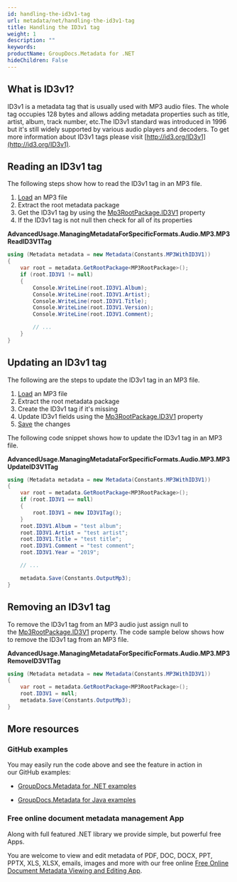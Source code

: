 ```yaml
---
id: handling-the-id3v1-tag
url: metadata/net/handling-the-id3v1-tag
title: Handling the ID3v1 tag
weight: 1
description: ""
keywords: 
productName: GroupDocs.Metadata for .NET
hideChildren: False
---
```

## What is ID3v1?

ID3v1 is a metadata tag that is usually used with MP3 audio files. The whole tag occupies 128 bytes and allows adding metadata properties such as title, artist, album, track number, etc.The ID3v1 standard was introduced in 1996 but it's still widely supported by various audio players and decoders. To get more information about ID3v1 tags please visit [http://id3.org/ID3v1](http://id3.org/ID3v1).

## Reading an ID3v1 tag

The following steps show how to read the ID3v1 tag in an MP3 file.

1.  [Load](Loading%2Bfiles.html) an MP3 file
2.  Extract the root metadata package
3.  Get the ID3v1 tag by using the [Mp3RootPackage.ID3V1](https://apireference.groupdocs.com/net/metadata/groupdocs.metadata.formats.audio/mp3rootpackage/properties/id3v1) property
4.  If the ID3v1 tag is not null then check for all of its properties

**AdvancedUsage.ManagingMetadataForSpecificFormats.Audio.MP3.MP3ReadID3V1Tag**

```csharp
using (Metadata metadata = new Metadata(Constants.MP3WithID3V1))
{
	var root = metadata.GetRootPackage<MP3RootPackage>();
	if (root.ID3V1 != null)
	{
		Console.WriteLine(root.ID3V1.Album);
		Console.WriteLine(root.ID3V1.Artist);
		Console.WriteLine(root.ID3V1.Title);
		Console.WriteLine(root.ID3V1.Version);
		Console.WriteLine(root.ID3V1.Comment);

		// ...
	}
}
```

## Updating an ID3v1 tag

The following are the steps to update the ID3v1 tag in an MP3 file.

1.  [Load](Loading%2Bfiles.html) an MP3 file
2.  Extract the root metadata package
3.  Create the ID3v1 tag if it's missing
4.  Update ID3v1 fields using the [Mp3RootPackage.ID3V1](https://apireference.groupdocs.com/net/metadata/groupdocs.metadata.formats.audio/mp3rootpackage/properties/id3v1) property
5.  [Save](Saving%2Bfiles.html) the changes

The following code snippet shows how to update the ID3v1 tag in an MP3 file.

**AdvancedUsage.ManagingMetadataForSpecificFormats.Audio.MP3.MP3UpdateID3V1Tag**

```csharp
using (Metadata metadata = new Metadata(Constants.MP3WithID3V1))
{
	var root = metadata.GetRootPackage<MP3RootPackage>();
	if (root.ID3V1 == null)
	{
		root.ID3V1 = new ID3V1Tag();
	}
	root.ID3V1.Album = "test album";
	root.ID3V1.Artist = "test artist";
	root.ID3V1.Title = "test title";
	root.ID3V1.Comment = "test comment";
	root.ID3V1.Year = "2019";

	// ...

	metadata.Save(Constants.OutputMp3);
}
```

## Removing an ID3v1 tag

To remove the ID3v1 tag from an MP3 audio just assign null to the [Mp3RootPackage.ID3V1](https://apireference.groupdocs.com/net/metadata/groupdocs.metadata.formats.audio/mp3rootpackage/properties/id3v1) property. The code sample below shows how to remove the ID3v1 tag from an MP3 file.

**AdvancedUsage.ManagingMetadataForSpecificFormats.Audio.MP3.MP3RemoveID3V1Tag**

```csharp
using (Metadata metadata = new Metadata(Constants.MP3WithID3V1))
{
	var root = metadata.GetRootPackage<MP3RootPackage>();
	root.ID3V1 = null;
	metadata.Save(Constants.OutputMp3);
}
```

## More resources

### GitHub examples

You may easily run the code above and see the feature in action in our GitHub examples:

*   [GroupDocs.Metadata for .NET examples](https://github.com/groupdocs-metadata/GroupDocs.Metadata-for-.NET)
    
*   [GroupDocs.Metadata for Java examples](https://github.com/groupdocs-metadata/GroupDocs.Metadata-for-Java)
    

### Free online document metadata management App

Along with full featured .NET library we provide simple, but powerful free Apps.

You are welcome to view and edit metadata of PDF, DOC, DOCX, PPT, PPTX, XLS, XLSX, emails, images and more with our free online [Free Online Document Metadata Viewing and Editing App](https://products.groupdocs.app/metadata).
